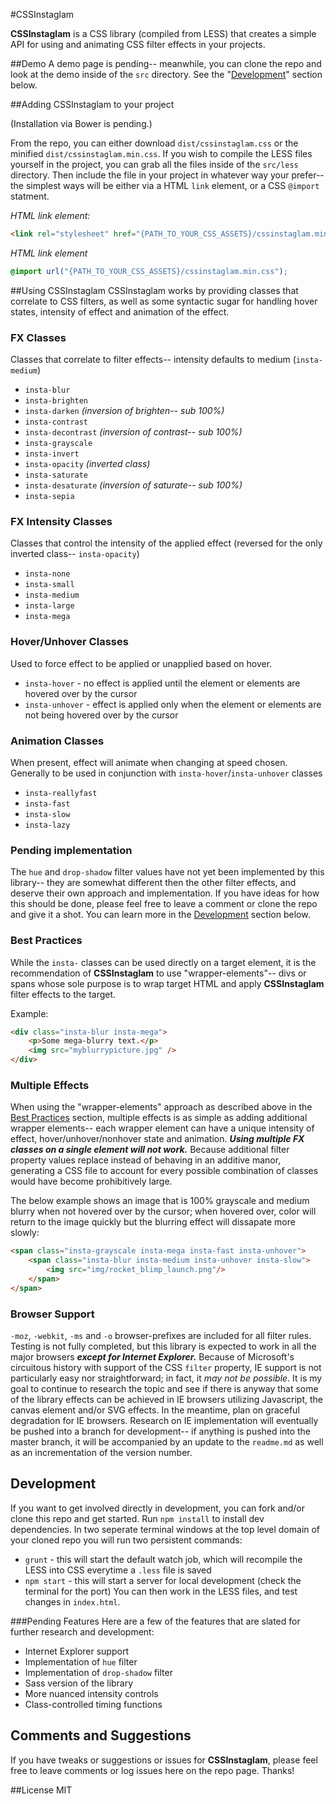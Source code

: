 #CSSInstaglam

**CSSInstaglam** is a CSS library (compiled from LESS) that creates a simple API for using and animating CSS filter effects in your projects.

##Demo
A demo page is pending-- meanwhile, you can clone the repo and look at the demo inside of the `src` directory.  See the "[Development](#development)" section below.

##Adding CSSInstaglam to your project

(Installation via Bower is pending.)

From the repo, you can either download `dist/cssinstaglam.css` or the minified `dist/cssinstaglam.min.css`.  If you wish to compile the LESS files yourself in the project, you can grab all the files inside of the `src/less` directory.  Then include the file in your project in whatever way your prefer-- the simplest ways will be either via a HTML `link` element, or a CSS `@import` statment.

_HTML link element:_
```html
<link rel="stylesheet" href="{PATH_TO_YOUR_CSS_ASSETS}/cssinstaglam.min.css">
```
_HTML link element_
```css
@import url("{PATH_TO_YOUR_CSS_ASSETS}/cssinstaglam.min.css");
```

##Using CSSInstaglam
CSSInstaglam works by providing classes that correlate to CSS filters, as well as some syntactic sugar for handling hover states, intensity of effect and animation of the effect.

### FX Classes
Classes that correlate to filter effects-- intensity defaults to medium (`insta-medium`)

+ `insta-blur`
+ `insta-brighten`
+ `insta-darken` _(inversion of brighten-- sub 100%)_
+ `insta-contrast`
+ `insta-decontrast` _(inversion of contrast-- sub 100%)_
+ `insta-grayscale`
+ `insta-invert`
+ `insta-opacity` _(inverted class)_
+ `insta-saturate`
+ `insta-desaturate` _(inversion of saturate-- sub 100%)_
+ `insta-sepia`

### FX Intensity Classes 
Classes that control the intensity of the applied effect (reversed for the only inverted class-- `insta-opacity`)

+ `insta-none`
+ `insta-small`
+ `insta-medium`
+ `insta-large`
+ `insta-mega`

### Hover/Unhover Classes
Used to force effect to be applied or unapplied based on hover.

+ `insta-hover` - no effect is applied until the element or elements are hovered over by the cursor
+ `insta-unhover` - effect is applied only when the element or elements are not being hovered over by the cursor

### Animation Classes
When present, effect will animate when changing at speed chosen.  Generally to be used in conjunction with `insta-hover`/`insta-unhover` classes

+ `insta-reallyfast`
+ `insta-fast`
+ `insta-slow`
+ `insta-lazy`

### Pending implementation
The `hue` and `drop-shadow` filter values have not yet been implemented by this library-- they are somewhat different then the other filter effects, and deserve their own approach and implementation.  If you have ideas for how this should be done, please feel free to leave a comment or clone the repo and give it a shot.  You can learn more in the [Development](#development) section below.

### Best Practices
While the `insta-` classes can be used directly on a target element, it is the recommendation of **CSSInstaglam** to use "wrapper-elements"-- divs or spans whose sole purpose is to wrap target HTML and apply **CSSInstaglam** filter effects to the target.

Example:
```html
<div class="insta-blur insta-mega">
    <p>Some mega-blurry text.</p>
    <img src="myblurrypicture.jpg" />
</div>
```

### Multiple Effects
When using the "wrapper-elements" approach as described above in the 
[Best Practices](#best-practices) section, multiple effects is as simple as adding additional wrapper elements-- each wrapper element can have a unique intensity of effect, hover/unhover/nonhover state and animation. _**Using multiple FX classes on a single element will not work.**_  Because additional filter property values replace instead of behaving in an additive manor, generating a CSS file to account for every possible combination of classes would have become prohibitively large.

The below example shows an image that is 100% grayscale and medium blurry when not hovered over by the cursor;  when hovered over, color will return to the image quickly but the blurring effect will dissapate more slowly:
```html
<span class="insta-grayscale insta-mega insta-fast insta-unhover">
    <span class="insta-blur insta-medium insta-unhover insta-slow">
        <img src="img/rocket_blimp_launch.png"/>
    </span>
</span>
```

### Browser Support
`-moz`, `-webkit`, `-ms` and `-o` browser-prefixes are included for all filter rules.  Testing is not fully completed, but this library is expected to work in all the major browsers _**except for Internet Explorer.**_  Because of Microsoft's circuitous history with support of the CSS `filter` property, IE support is not particularly easy nor straightforward; in fact, it _may not be possible_.  It is my goal to continue to research the topic and see if there is anyway that some of the library effects can be achieved in IE browsers utilizing Javascript, the canvas element and/or SVG effects.  In the meantime, plan on graceful degradation for IE browsers.  Research on IE implementation will eventually be pushed into a branch for development-- if anything is pushed into the master branch, it will be accompanied by an update to the `readme.md` as well as an incrementation of the version number.

## Development
If you want to get involved directly in development, you can fork and/or clone this repo and get started.  Run `npm install` to install dev dependencies.  In two seperate terminal windows at the top level domain of your cloned repo you will run two persistent commands:
 + `grunt` - this will start the default watch job, which will recompile the LESS into CSS everytime a `.less` file is saved
 + `npm start` - this will start a server for local development (check the terminal for the port)
You can then work in the LESS files, and test changes in `index.html`.

###Pending Features
Here are a few of the features that are slated for further research and development:
 + Internet Explorer support
 + Implementation of `hue` filter
 + Implementation of `drop-shadow` filter
 + Sass version of the library
 + More nuanced intensity controls
 + Class-controlled timing functions

## Comments and Suggestions
If you have tweaks or suggestions or issues for **CSSInstaglam**, please feel free to leave comments or log issues here on the repo page.  Thanks!

##License
MIT